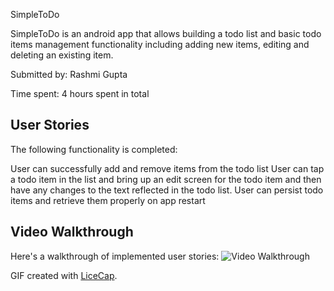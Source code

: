 SimpleToDo

SimpleToDo is an android app that allows building a todo list and basic todo items management functionality including adding new items, editing and deleting an existing item.

Submitted by: Rashmi Gupta

Time spent: 4 hours spent in total

## User Stories

The following functionality is completed:

User can successfully add and remove items from the todo list
User can tap a todo item in the list and bring up an edit screen for the todo item and then have any changes to the text reflected in the todo list.
User can persist todo items and retrieve them properly on app restart

## Video Walkthrough 

Here's a walkthrough of implemented user stories: <img src='http://imgur.com/CbHMLwo.gif' title='Video Walkthrough' width='' alt='Video Walkthrough' />

GIF created with [LiceCap](http://www.cockos.com/licecap/).

